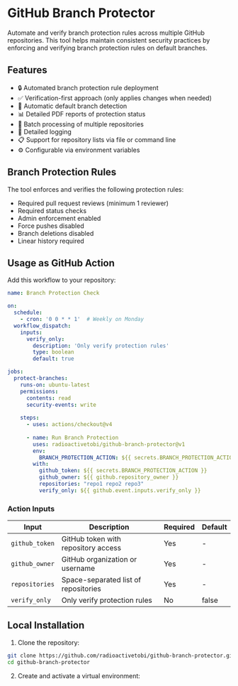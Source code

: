 # GitHub Branch Protector

Automate and verify branch protection rules across multiple GitHub repositories. This tool helps maintain consistent security practices by enforcing and verifying branch protection rules on default branches.

## Features

- 🔒 Automated branch protection rule deployment
- ✅ Verification-first approach (only applies changes when needed)
- 🎯 Automatic default branch detection
- 📊 Detailed PDF reports of protection status
- 🔄 Batch processing of multiple repositories
- 📝 Detailed logging
- 📋 Support for repository lists via file or command line
- ⚙️ Configurable via environment variables

## Branch Protection Rules

The tool enforces and verifies the following protection rules:
- Required pull request reviews (minimum 1 reviewer)
- Required status checks
- Admin enforcement enabled
- Force pushes disabled
- Branch deletions disabled
- Linear history required

## Usage as GitHub Action

Add this workflow to your repository:

```yaml
name: Branch Protection Check

on:
  schedule:
    - cron: '0 0 * * 1'  # Weekly on Monday
  workflow_dispatch:
    inputs:
      verify_only:
        description: 'Only verify protection rules'
        type: boolean
        default: true

jobs:
  protect-branches:
    runs-on: ubuntu-latest
    permissions:
      contents: read
      security-events: write
    
    steps:
      - uses: actions/checkout@v4
      
      - name: Run Branch Protection
        uses: radioactivetobi/github-branch-protector@v1
        env:
          BRANCH_PROTECTION_ACTION: ${{ secrets.BRANCH_PROTECTION_ACTION }}
        with:
          github_token: ${{ secrets.BRANCH_PROTECTION_ACTION }}
          github_owner: ${{ github.repository_owner }}
          repositories: "repo1 repo2 repo3"
          verify_only: ${{ github.event.inputs.verify_only }}
```

### Action Inputs

| Input | Description | Required | Default |
|-------|-------------|----------|---------|
| `github_token` | GitHub token with repository access | Yes | - |
| `github_owner` | GitHub organization or username | Yes | - |
| `repositories` | Space-separated list of repositories | Yes | - |
| `verify_only` | Only verify protection rules | No | false |

## Local Installation

1. Clone the repository:
```bash
git clone https://github.com/radioactivetobi/github-branch-protector.git
cd github-branch-protector
```

2. Create and activate a virtual environment:
```